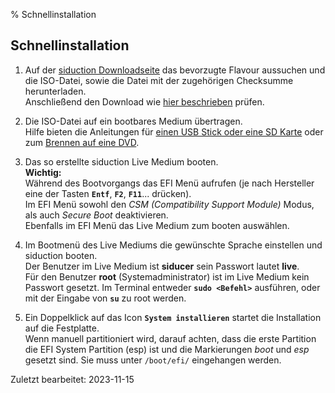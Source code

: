 % Schnellinstallation

## Schnellinstallation

1) Auf der [siduction Downloadseite](https://siduction.org/installation-media/) das bevorzugte Flavour aussuchen und die ISO-Datei, sowie die Datei mit der zugehörigen Checksumme herunterladen.  
  Anschließend den Download wie [hier beschrieben](0206-iso-dl_de.md#integritätsprüfung) prüfen.

2) Die ISO-Datei auf ein bootbares Medium übertragen.  
  Hilfe bieten die Anleitungen für [einen USB Stick oder eine SD Karte](0207-iso-to-usb-sd_de.md#iso-auf-usb-stick---speicherkarte) oder zum [Brennen auf eine DVD](0208-iso-to-dvd_de.md#iso-brennen).  

3) Das so erstellte siduction Live Medium booten.  
  **Wichtig:**  
  Während des Bootvorgangs das EFI Menü aufrufen (je nach Hersteller eine der Tasten **`Entf`**, **`F2`**, **`F11`**... drücken).  
  Im EFI Menü sowohl den *CSM (Compatibility Support Module)* Modus, als auch *Secure Boot* deaktivieren.  
  Ebenfalls im EFI Menü das Live Medium zum booten auswählen.

4) Im Bootmenü des Live Mediums die gewünschte Sprache einstellen und siduction booten.  
  Der Benutzer im Live Medium ist **siducer** sein Passwort lautet **live**.  
  Für den Benutzer **root** (Systemadministrator) ist im Live Medium kein Passwort gesetzt. Im Terminal entweder **`sudo <Befehl>`** ausführen, oder mit der Eingabe von **`su`** zu root werden.

5) Ein Doppelklick auf das Icon **`System installieren`** startet die Installation auf die Festplatte.  
  Wenn manuell partitioniert wird, darauf achten, dass die erste Partition die EFI System Partition (esp) ist und die Markierungen *boot* und *esp* gesetzt sind. Sie muss unter `/boot/efi/` eingehangen werden.

<div id="rev">Zuletzt bearbeitet: 2023-11-15</div>
